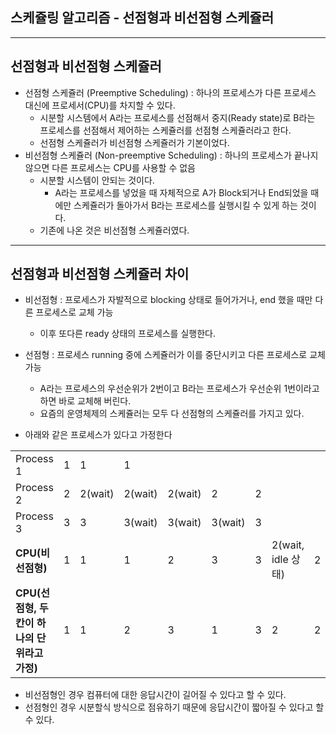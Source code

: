 ## 스케쥴링 알고리즘 - 선점형과 비선점형 스케쥴러

---
## 선점형과 비선점형 스케쥴러
* 선점형 스케쥴러 (Preemptive Scheduling) : 하나의 프로세스가 다른 프로세스 대신에 프로세서(CPU)를 차지할 수 있다.
    + 시분할 시스템에서 A라는 프로세스를 선점해서 중지(Ready state)로 B라는 프로세스를 선점해서 제어하는 스케쥴러를 선점형 스케쥴러라고 한다.
    + 선점형 스케쥴러가 비선점형 스케쥴러가 기본이었다.
* 비선점형 스케쥴러 (Non-preemptive Scheduling) : 하나의 프로세스가 끝나지 않으면 다른 프로세스는 CPU를 사용할 수 없음
    + 시분할 시스템이 안되는 것이다.
        - A라는 프로세스를 넣었을 때 자체적으로 A가 Block되거나 End되었을 때에만 스케쥴러가 돌아가서 B라는 프로세스를 실행시킬 수 있게 하는 것이다.
    + 기존에 나온 것은 비선점형 스케쥴러였다.

---
## 선점형과 비선점형 스케쥴러 차이
* 비선점형 : 프로세스가 자발적으로 blocking 상태로 들어가거나, end 했을 때만 다른 프로세스로 교체 가능
    + 이후 또다른 ready 상태의 프로세스를 실행한다.
* 선점형 : 프로세스 running 중에 스케쥴러가 이를 중단시키고 다른 프로세스로 교체 가능
    + A라는 프로세스의 우선순위가 2번이고 B라는 프로세스가 우선순위 1번이라고 하면 바로 교체해 버린다.
    + 요즘의 운영체제의 스케쥴러는 모두 다 선점형의 스케쥴러를 가지고 있다.

* 아래와 같은 프로세스가 있다고 가정한다

|                                               |   |         |         |         |         |   |                    |   |                    |   |
|-----------------------------------------------|---|---------|---------|---------|---------|---|--------------------|---|--------------------|---|
| Process 1                                     | 1 | 1       | 1       |         |         |   |                    |   |                    |   |
| Process 2                                     | 2 | 2(wait) | 2(wait) | 2(wait) | 2       | 2 |                    |   |                    |   |
| Process 3                                     | 3 | 3       | 3(wait) | 3(wait) | 3(wait) | 3 |                    |   |                    |   |
| **CPU(비선점형)**                             | 1 | 1       | 1       | 2       | 3       | 3 | 2(wait, idle 상태) | 2 | 2                  | 3 |
| **CPU(선점형, 두 칸이 하나의 단위라고 가정)** | 1 | 1       | 2       | 3       | 1       | 3 | 2                  | 2 | 3(wait, idle 상태) | 3 |

* 비선점형인 경우 컴퓨터에 대한 응답시간이 길어질 수 있다고 할 수 있다.
* 선점형인 경우 시분할식 방식으로 점유하기 때문에 응답시간이 짧아질 수 있다고 할 수 있다.